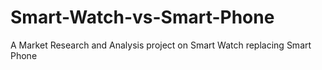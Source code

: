 # Smart-Watch-vs-Smart-Phone
A Market Research and Analysis project on Smart Watch replacing Smart Phone
